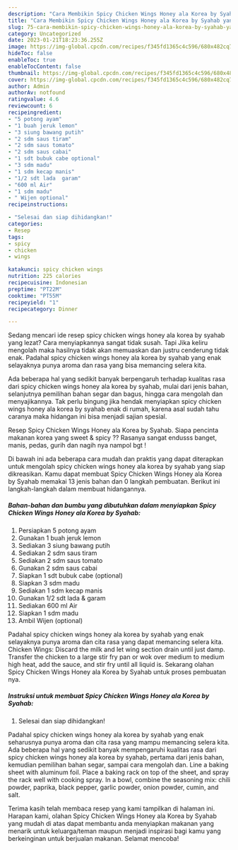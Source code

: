 ```yaml
---
description: "Cara Membikin Spicy Chicken Wings Honey ala Korea by Syahab yang Menggugah Selera"
title: "Cara Membikin Spicy Chicken Wings Honey ala Korea by Syahab yang Menggugah Selera"
slug: 75-cara-membikin-spicy-chicken-wings-honey-ala-korea-by-syahab-yang-menggugah-selera
category: Uncategorized
date: 2023-01-21T18:23:36.255Z
image: https://img-global.cpcdn.com/recipes/f345fd1365c4c596/680x482cq70/spicy-chicken-wings-honey-ala-korea-by-syahab-foto-resep-utama.jpg
hideToc: false
enableToc: true
enableTocContent: false
thumbnail: https://img-global.cpcdn.com/recipes/f345fd1365c4c596/680x482cq70/spicy-chicken-wings-honey-ala-korea-by-syahab-foto-resep-utama.jpg
cover: https://img-global.cpcdn.com/recipes/f345fd1365c4c596/680x482cq70/spicy-chicken-wings-honey-ala-korea-by-syahab-foto-resep-utama.jpg
author: Admin
authorAv: notfound
ratingvalue: 4.6
reviewcount: 6
recipeingredient:
- "5 potong ayam"
- "1 buah jeruk lemon"
- "3 siung bawang putih"
- "2 sdm saus tiram"
- "2 sdm saus tomato"
- "2 sdm saus cabai"
- "1 sdt bubuk cabe optional"
- "3 sdm madu"
- "1 sdm kecap manis"
- "1/2 sdt lada  garam"
- "600 ml Air"
- "1 sdm madu"
- " Wijen optional"
recipeinstructions:

- "Selesai dan siap dihidangkan!"
categories:
- Resep
tags:
- spicy
- chicken
- wings

katakunci: spicy chicken wings 
nutrition: 225 calories
recipecuisine: Indonesian
preptime: "PT22M"
cooktime: "PT55M"
recipeyield: "1"
recipecategory: Dinner

---
```



Sedang mencari ide resep spicy chicken wings honey ala korea by syahab yang lezat? Cara menyiapkannya sangat tidak susah. Tapi Jika keliru mengolah maka hasilnya tidak akan memuaskan dan justru cenderung tidak enak. Padahal spicy chicken wings honey ala korea by syahab yang enak selayaknya punya aroma dan rasa yang bisa memancing selera kita.


Ada beberapa hal yang sedikit banyak berpengaruh terhadap kualitas rasa dari spicy chicken wings honey ala korea by syahab, mulai dari jenis bahan, selanjutnya pemilihan bahan segar dan bagus, hingga cara mengolah dan menyajikannya. Tak perlu bingung jika hendak menyiapkan spicy chicken wings honey ala korea by syahab enak di rumah, karena asal sudah tahu caranya maka hidangan ini bisa menjadi sajian spesial.

Resep Spicy Chicken Wings Honey ala Korea by Syahab. Siapa pencinta makanan korea yang sweet &amp; spicy ?? Rasanya sangat endusss banget, manis, pedas, gurih dan nagih nya nampol bgt !


Di bawah ini ada beberapa cara mudah dan praktis yang dapat diterapkan untuk mengolah spicy chicken wings honey ala korea by syahab yang siap dikreasikan. Kamu dapat membuat Spicy Chicken Wings Honey ala Korea by Syahab memakai 13 jenis bahan dan 0 langkah pembuatan. Berikut ini langkah-langkah dalam membuat hidangannya.

<!--inarticleads1-->

##### Bahan-bahan dan bumbu yang dibutuhkan dalam menyiapkan Spicy Chicken Wings Honey ala Korea by Syahab:

1. Persiapkan 5 potong ayam
1. Gunakan 1 buah jeruk lemon
1. Sediakan 3 siung bawang putih
1. Sediakan 2 sdm saus tiram
1. Sediakan 2 sdm saus tomato
1. Gunakan 2 sdm saus cabai
1. Siapkan 1 sdt bubuk cabe (optional)
1. Siapkan 3 sdm madu
1. Sediakan 1 sdm kecap manis
1. Gunakan 1/2 sdt lada &amp; garam
1. Sediakan 600 ml Air
1. Siapkan 1 sdm madu
1. Ambil  Wijen (optional)


Padahal spicy chicken wings honey ala korea by syahab yang enak selayaknya punya aroma dan cita rasa yang dapat memancing selera kita. Chicken Wings: Discard the milk and let wing section drain until just damp. Transfer the chicken to a large stir fry pan or wok over medium to medium high heat, add the sauce, and stir fry until all liquid is. Sekarang olahan Spicy Chicken Wings Honey ala Korea by Syahab untuk proses pembuatan nya. 

<!--inarticleads2-->

##### Instruksi untuk membuat Spicy Chicken Wings Honey ala Korea by Syahab:


1. Selesai dan siap dihidangkan!

Padahal spicy chicken wings honey ala korea by syahab yang enak seharusnya punya aroma dan cita rasa yang mampu memancing selera kita. Ada beberapa hal yang sedikit banyak mempengaruhi kualitas rasa dari spicy chicken wings honey ala korea by syahab, pertama dari jenis bahan, kemudian pemilihan bahan segar, sampai cara mengolah dan. Line a baking sheet with aluminum foil. Place a baking rack on top of the sheet, and spray the rack well with cooking spray. In a bowl, combine the seasoning mix: chili powder, paprika, black pepper, garlic powder, onion powder, cumin, and salt. 

Terima kasih telah membaca resep yang kami tampilkan di halaman ini. Harapan kami, olahan Spicy Chicken Wings Honey ala Korea by Syahab yang mudah di atas dapat membantu anda menyiapkan makanan yang menarik untuk keluarga/teman maupun menjadi inspirasi bagi kamu yang berkeinginan untuk berjualan makanan. Selamat mencoba!
